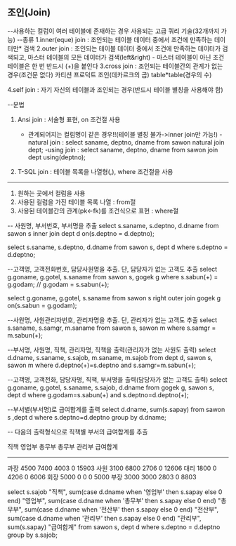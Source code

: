 조인(Join)
---------------------------
--사용하는 컬럼이 여러 테이블에 존재하는 경우 사용되는 고급 쿼리 기술(32개까지 가능)
--종류
1.inner(eque) join : 조인되는 테이블 데이터 중에서 조건에 만족하는 데이터만* 검색
2.outer join         : 조인되는 테이블 데이터 중에서 조건에 만족하는 데이터가 검색되고,
	            마스터 테이블의 모든 데이터가 검색(left&right) - 마스터 테이블이 아닌 조건 테이블은 한 번 반드시 (+)을 붙인다
3.cross join       : 조인되는 테이블간의 관계가 없는 경우(조건문 없다)
	           카티션 프로덕트 조인(데카르크의 곱)
	           table*table(경우의 수)

4.self join        : 자기 자신의 테이블과 조인되는 경우(반드시 테이블 별칭을 사용해야 함)

--문법
1. Ansi join : 서술형 표현, on 조건절 사용
	* 관계되어지는 컬럼명이 같은 경우!!(테이블 별칭 불가->inner join만 가능!)
	-natural join : select saname, deptno, dname from sawon natural join dept;
	-using join : select saname, deptno, dname from sawon join dept using(deptno);

2. T-SQL join : 테이블 목록을 나열형(,), where 조건절을 사용
-------------------------------------
1) 원하는 곳에서 컬럼을 사용
2) 사용된 컬럼을 가진 테이블 목록 나열 : from절
3) 사용된 테이블간의 관계(pk<-fk)를 조건식으로 표현 : where절

-- 사원명, 부서번호, 부서명을 추출
select s.saname, s.deptno, d.dname from sawon s inner join dept d
on(s.deptno = d.deptno);

select s.saname, s.deptno, d.dname from sawon s, dept d
where s.deptno = d.deptno;

--고객명, 고객전화번호, 담당사원명을 추출. 단, 담당자가 없는 고객도 추출
select g.goname, g.gotel, s.saname from sawon s, gogek g
where s.sabun(+) = g.godam;  // g.godam = s.sabun(+);

select g.goname, g.gotel, s.saname from sawon s right outer join gogek g
on(s.sabun = g.godam);

--사원명, 사원관리자번호, 관리자명을 추출. 단, 관리자가 없는 고객도 추출
select s.saname, s.samgr, m.saname from sawon s, sawon m
where s.samgr = m.sabun(+);

--부서명, 사원명, 직책, 관리자명, 직책을 출력(관리자가 없는 사원도 출력)
select d.dname, s.saname, s.sajob, m.saname, m.sajob from dept d, sawon s, sawon m
where d.deptno(+)=s.deptno 
   and s.samgr=m.sabun(+);

--고객명, 고객전화, 담당자명, 직책, 부서명을 출력(담당자가 없는 고객도 출력)
select g.goname, g.gotel, s.saname, s.sajob, d.dname from gogek g, sawon s, dept d
where g.godam=s.sabun(+) 
   and s.deptno=d.deptno(+);

--부서별(부서명)로 급여합계를 출력
select d.dname, sum(s.sapay) from sawon s ,dept d 
where s.deptno=d.deptno 
group by d.dname;

-- 다음의 출력형식으로 직책별 부서의 급여합계를 추출

직책           영업부     총무부    총무부    관리부    급여합계
---------- ---------- ---------- ---------- ---------- ---------
과장             4500       7400       4003       0        15903
사원             3100       6800       2706       0       12606
대리             1800          0       4206         0       6006
회장             5000          0          0           0       5000
부장             3000       3000       2803       0        8803

select s.sajob "직책",
   sum(case d.dname when '영업부' then s.sapay else 0 end) "영업부",
   sum(case d.dname when '총무부' then s.sapay else 0 end) "총무부",
   sum(case d.dname when '전산부' then s.sapay else 0 end) "전산부",
   sum(case d.dname when '관리부' then s.sapay else 0 end) "관리부",
   sum(s.sapay) "급여합계"
from sawon s, dept d 
where s.deptno = d.deptno 
group by s.sajob;
